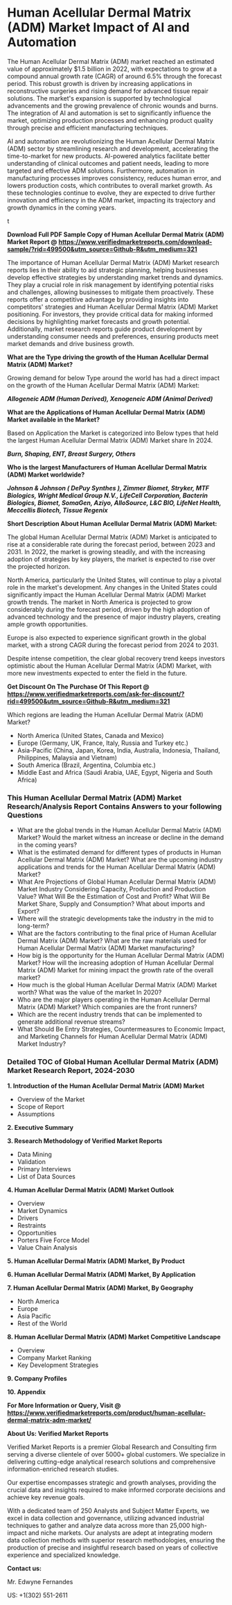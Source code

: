 <meta name="title" content="Global  Human Acellular Dermal Matrix (ADM) Market Impact of AI and Automation"><meta name="description" content="  The Human Acellular Dermal Matrix (ADM) market reached an estimated value of approximately $1.5 billion in 2022, with expectations to grow at a compound annual growt"><meta name="title" content=" Human Acellular Dermal Matrix (ADM) Market Size, Share, Scope, Trends, Growth, Opportunities, Analysis, Forecast"> <h1>Human Acellular Dermal Matrix (ADM) Market Impact of AI and Automation</h1> <p>The Human Acellular Dermal Matrix (ADM) market reached an estimated value of approximately $1.5 billion in 2022, with expectations to grow at a compound annual growth rate (CAGR) of around 6.5% through the forecast period. This robust growth is driven by increasing applications in reconstructive surgeries and rising demand for advanced tissue repair solutions. The market's expansion is supported by technological advancements and the growing prevalence of chronic wounds and burns. The integration of AI and automation is set to significantly influence the market, optimizing production processes and enhancing product quality through precise and efficient manufacturing techniques.</p> <p>AI and automation are revolutionizing the Human Acellular Dermal Matrix (ADM) sector by streamlining research and development, accelerating the time-to-market for new products. AI-powered analytics facilitate better understanding of clinical outcomes and patient needs, leading to more targeted and effective ADM solutions. Furthermore, automation in manufacturing processes improves consistency, reduces human error, and lowers production costs, which contributes to overall market growth. As these technologies continue to evolve, they are expected to drive further innovation and efficiency in the ADM market, impacting its trajectory and growth dynamics in the coming years.</p> t</p><p id="" class=""><strong>Download Full PDF Sample Copy of Human Acellular Dermal Matrix (ADM) Market Report @ <a href="https://www.verifiedmarketreports.com/download-sample/?rid=499500&utm_source=Github-R&utm_medium=321" target="_blank">https://www.verifiedmarketreports.com/download-sample/?rid=499500&utm_source=Github-R&utm_medium=321</a></strong></p><p>The importance of&nbsp;Human Acellular Dermal Matrix (ADM) Market research reports lies in their ability to aid strategic planning, helping businesses develop effective strategies by understanding market trends and dynamics. They play a crucial role in risk management by identifying potential risks and challenges, allowing businesses to mitigate them proactively. These reports offer a competitive advantage by providing insights into competitors' strategies and Human Acellular Dermal Matrix (ADM) Market positioning. For investors, they provide critical data for making informed decisions by highlighting market forecasts and growth potential. Additionally, market research reports guide product development by understanding consumer needs and preferences, ensuring products meet market demands and drive business growth.</p><p><strong>What are the&nbsp;Type driving the growth of the Human Acellular Dermal Matrix (ADM) Market?</strong></p><p id="" class="">Growing demand for below Type around the world has had a direct impact on the growth of the Human Acellular Dermal Matrix (ADM) Market:</p><em><strong>Allogeneic ADM (Human Derived), Xenogeneic ADM (Animal Derived)</strong></em></p><strong>What are the&nbsp;Applications&nbsp;of Human Acellular Dermal Matrix (ADM) Market available in the Market?</strong></p><p id="" class="">Based on Application the Market is categorized into Below types that held the largest Human Acellular Dermal Matrix (ADM) Market share In 2024.</p><em><strong>Burn, Shaping, ENT, Breast Surgery, Others</strong></em></p><strong>Who is the largest Manufacturers of Human Acellular Dermal Matrix (ADM) Market worldwide?</strong></p><p><em><strong>Johnson & Johnson ( DePuy Synthes ), Zimmer Biomet, Stryker, MTF Biologics, Wright Medical Group N.V., LifeCell Corporation, Bacterin Biologics, Biomet, SomaGen, Aziyo, AlloSource, L&C BIO, LifeNet Health, Meccellis Biotech, Tissue Regenix</strong></em></p><p id="" class=""><strong>Short Description About Human Acellular Dermal Matrix (ADM) Market:</strong></p><p>The global Human Acellular Dermal Matrix (ADM) Market is anticipated to rise at a considerable rate during the forecast period, between 2023 and 2031. In 2022, the market is growing steadily, and with the increasing adoption of strategies by key players, the market is expected to rise over the projected horizon.</p><p>North America, particularly the United States, will continue to play a pivotal role in the market's development. Any changes in the United States could significantly impact the Human Acellular Dermal Matrix (ADM) Market growth trends. The market in North America is projected to grow considerably during the forecast period, driven by the high adoption of advanced technology and the presence of major industry players, creating ample growth opportunities.</p><p>Europe is also expected to experience significant growth in the global market, with a strong CAGR during the forecast period from 2024 to 2031.</p><p>Despite intense competition, the clear global recovery trend keeps investors optimistic about the Human Acellular Dermal Matrix (ADM) Market, with more new investments expected to enter the field in the future.</p><p id="" class=""><strong>Get Discount On The Purchase Of This Report @ <a href="https://www.verifiedmarketreports.com/ask-for-discount/?rid=499500&utm_source=Github-R&utm_medium=321" target="_blank">https://www.verifiedmarketreports.com/ask-for-discount/?rid=499500&utm_source=Github-R&utm_medium=321</a></strong></p>Which regions are leading the Human Acellular Dermal Matrix (ADM) Market?</p><ul><li>North America (United States, Canada and Mexico)</li><li>Europe (Germany, UK, France, Italy, Russia and Turkey etc.)</li><li>Asia-Pacific (China, Japan, Korea, India, Australia, Indonesia, Thailand, Philippines, Malaysia and Vietnam)</li><li>South America (Brazil, Argentina, Columbia etc.)</li><li>Middle East and Africa (Saudi Arabia, UAE, Egypt, Nigeria and South Africa)</li></ul><h3 id="" class="">This Human Acellular Dermal Matrix (ADM) Market Research/Analysis Report Contains Answers to your following Questions</h3><ul><li>What are the global trends in the Human Acellular Dermal Matrix (ADM) Market? Would the market witness an increase or decline in the demand in the coming years?</li><li>What is the estimated demand for different types of products in Human Acellular Dermal Matrix (ADM) Market? What are the upcoming industry applications and trends for the Human Acellular Dermal Matrix (ADM) Market?</li><li>What Are Projections of Global Human Acellular Dermal Matrix (ADM) Market Industry Considering Capacity, Production and Production Value? What Will Be the Estimation of Cost and Profit? What Will Be Market Share, Supply and Consumption? What about imports and Export?</li><li>Where will the strategic developments take the industry in the mid to long-term?</li><li>What are the factors contributing to the final price of Human Acellular Dermal Matrix (ADM) Market? What are the raw materials used for Human Acellular Dermal Matrix (ADM) Market manufacturing?</li><li>How big is the opportunity for the Human Acellular Dermal Matrix (ADM) Market? How will the increasing adoption of Human Acellular Dermal Matrix (ADM) Market for mining impact the growth rate of the overall market?</li><li>How much is the global Human Acellular Dermal Matrix (ADM) Market worth? What was the value of the market In 2020?</li><li>Who are the major players operating in the Human Acellular Dermal Matrix (ADM) Market? Which companies are the front runners?</li><li>Which are the recent industry trends that can be implemented to generate additional revenue streams?</li><li>What Should Be Entry Strategies, Countermeasures to Economic Impact, and Marketing Channels for Human Acellular Dermal Matrix (ADM) Market Industry?</li></ul><h3 id="" class="">Detailed TOC of Global Human Acellular Dermal Matrix (ADM) Market Research Report, 2024-2030</h3><p id="" class=""><strong>1. Introduction of the Human Acellular Dermal Matrix (ADM) Market</strong></p><ul><li>Overview of the Market</li><li>Scope of Report</li><li>Assumptions</li></ul><p id="" class=""><strong>2. Executive Summary</strong></p><p id="" class=""><strong>3. Research Methodology of Verified Market Reports</strong></p><ul><li>Data Mining</li><li>Validation</li><li>Primary Interviews</li><li>List of Data Sources</li></ul><p id="" class=""><strong>4. Human Acellular Dermal Matrix (ADM) Market Outlook</strong></p><ul><li>Overview</li><li>Market Dynamics</li><li>Drivers</li><li>Restraints</li><li>Opportunities</li><li>Porters Five Force Model</li><li>Value Chain Analysis</li></ul><p id="" class=""><strong>5. Human Acellular Dermal Matrix (ADM) Market, By Product</strong></p><p id="" class=""><strong>6. Human Acellular Dermal Matrix (ADM) Market, By Application</strong></p><p id="" class=""><strong>7. Human Acellular Dermal Matrix (ADM) Market, By Geography</strong></p><ul><li>North America</li><li>Europe</li><li>Asia Pacific</li><li>Rest of the World</li></ul><p id="" class=""><strong>8. Human Acellular Dermal Matrix (ADM) Market Competitive Landscape</strong></p><ul><li>Overview</li><li>Company Market Ranking</li><li>Key Development Strategies</li></ul><p id="" class=""><strong>9. Company Profiles</strong></p><p id="" class=""><strong>10. Appendix</strong></p><p id="" class=""><strong>For More Information or Query, Visit @ <a href="https://www.verifiedmarketreports.com/product/human-acellular-dermal-matrix-adm-market/" target="_blank">https://www.verifiedmarketreports.com/product/human-acellular-dermal-matrix-adm-market/</a></strong></p><p id="" class=""><strong>About Us: Verified Market Reports</strong></p><p id="" class="">Verified Market Reports is a premier Global Research and Consulting firm serving a diverse clientele of over 5000+ global customers. We specialize in delivering cutting-edge analytical research solutions and comprehensive information-enriched research studies.</p><p id="" class="">Our expertise encompasses strategic and growth analyses, providing the crucial data and insights required to make informed corporate decisions and achieve key revenue goals.</p><p id="" class="">With a dedicated team of 250 Analysts and Subject Matter Experts, we excel in data collection and governance, utilizing advanced industrial techniques to gather and analyze data across more than 25,000 high-impact and niche markets. Our analysts are adept at integrating modern data collection methods with superior research methodologies, ensuring the production of precise and insightful research based on years of collective experience and specialized knowledge.</p><p id="" class=""><strong>Contact us:</strong></p><p id="" class="">Mr. Edwyne Fernandes</p><p id="" class="">US: +1(302) 551-2611</p>